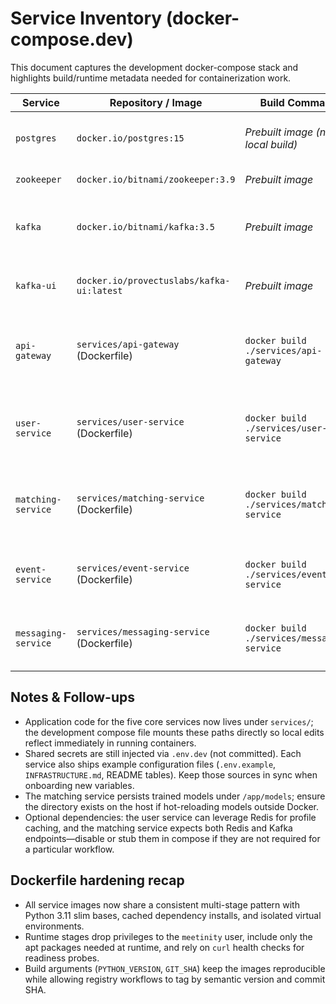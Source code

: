 # Service Inventory (docker-compose.dev)

This document captures the development docker-compose stack and highlights build/runtime metadata needed for containerization work.

| Service | Repository / Image | Build Command | Runtime Entrypoint | Environment Variables | System Dependencies |
|---------|--------------------|---------------|--------------------|-----------------------|---------------------|
| `postgres` | `docker.io/postgres:15` | _Prebuilt image (no local build)_ | Default `docker-entrypoint.sh postgres` | `POSTGRES_USER`, `POSTGRES_PASSWORD`, `POSTGRES_DB` (defaults provided in compose) | Binds `${POSTGRES_PORT:-5432}` to host, persistent volume `postgres-data`, healthcheck `pg_isready`, requires `meetinity-net` bridge |
| `zookeeper` | `docker.io/bitnami/zookeeper:3.9` | _Prebuilt image_ | Bitnami default entrypoint (`/opt/bitnami/scripts/zookeeper/run.sh`) | `ZOO_ENABLE_AUTH=no`, `ALLOW_ANONYMOUS_LOGIN=yes` | Exposes `2181`, mounts `zookeeper-data`, joins `meetinity-net` |
| `kafka` | `docker.io/bitnami/kafka:3.5` | _Prebuilt image_ | Bitnami default entrypoint (`/opt/bitnami/scripts/kafka/run.sh`) | `KAFKA_BROKER_ID=1`, `KAFKA_CFG_ZOOKEEPER_CONNECT=zookeeper:2181`, `KAFKA_CFG_LISTENERS=PLAINTEXT://:9092`, `KAFKA_CFG_ADVERTISED_LISTENERS=PLAINTEXT://kafka:9092`, `ALLOW_PLAINTEXT_LISTENER=yes` | Maps `${KAFKA_PORT:-9092}`, persistent volume `kafka-data`, depends on `zookeeper`, healthcheck `kafka-topics.sh --list`, network `meetinity-net` |
| `kafka-ui` | `docker.io/provectuslabs/kafka-ui:latest` | _Prebuilt image_ | Default entrypoint (`/docker-entrypoint.sh`) serving web UI | `KAFKA_CLUSTERS_0_NAME=meetinity`, `KAFKA_CLUSTERS_0_BOOTSTRAPSERVERS=kafka:9092` | Publishes `${KAFKA_UI_PORT:-8085}`, depends on healthy `kafka`, network `meetinity-net` |
| `api-gateway` | `services/api-gateway` (Dockerfile) | `docker build ./services/api-gateway` | `gunicorn src.main:app` (configurable via `GUNICORN_*` env vars) | `.env.example` documents `APP_PORT`, `USER_SERVICE_URL`, `JWT_SECRET`, `CORS_ORIGINS`, `RATE_LIMIT_AUTH`, `LOG_LEVEL` | Needs Kafka & Postgres from compose; exposes `${API_GATEWAY_PORT:-8080}`, mounts `./services/api-gateway:/app`, curl-based healthcheck |
| `user-service` | `services/user-service` (Dockerfile) | `docker build ./services/user-service` | `alembic upgrade head && python -m gunicorn --bind 0.0.0.0:8080 'src.main:create_app()'` | `.env.example` covers OAuth creds, `DATABASE_URL`, pool tuning, Redis cache, JWT settings, `UPLOAD_*` paths | Requires Postgres (and optional Redis); publishes `${USER_SERVICE_PORT:-8081}`, runs DB migrations before boot, mounts `./services/user-service:/app` |
| `matching-service` | `services/matching-service` (Dockerfile) | `docker build ./services/matching-service` | `python -m gunicorn --bind 0.0.0.0:8080 src.main:create_app()` | `INFRASTRUCTURE.md` lists `DATABASE_URL`, Redis + Kafka endpoints, upstream service URLs, ML tuning knobs, CORS origins | Depends on Postgres, Redis, Kafka, model volume at `/app/models`; binds `${MATCHING_SERVICE_PORT:-8082}`, mounts `./services/matching-service:/app` |
| `event-service` | `services/event-service` (Dockerfile) | `docker build ./services/event-service` | `python -m gunicorn --bind 0.0.0.0:8080 src.main:create_app()` | README enumerates `DATABASE_URL` or `DB_*` fallbacks plus pool sizing overrides | Requires Postgres (SQLite fallback for local tests); publishes `${EVENT_SERVICE_PORT:-8083}`, mounts `./services/event-service:/app` |
| `messaging-service` | `services/messaging-service` (Dockerfile) | `docker build ./services/messaging-service` | `python -m gunicorn --bind 0.0.0.0:8080 src.main:create_app()` | Accepts `DATABASE_URL`/`DB_*` overrides (defaults to SQLite) for persistence; honours `FLASK_DEBUG` and standard Flask env vars | Requires Postgres in compose (SQLite for tests); exposes `${MESSAGING_SERVICE_PORT:-8084}`, mounts `./services/messaging-service:/app` |

## Notes & Follow-ups
- Application code for the five core services now lives under `services/`; the development compose file mounts these paths directly so local edits reflect immediately in running containers.
- Shared secrets are still injected via `.env.dev` (not committed). Each service also ships example configuration files (`.env.example`, `INFRASTRUCTURE.md`, README tables). Keep those sources in sync when onboarding new variables.
- The matching service persists trained models under `/app/models`; ensure the directory exists on the host if hot-reloading models outside Docker.
- Optional dependencies: the user service can leverage Redis for profile caching, and the matching service expects both Redis and Kafka endpoints—disable or stub them in compose if they are not required for a particular workflow.

## Dockerfile hardening recap
- All service images now share a consistent multi-stage pattern with Python 3.11 slim bases, cached dependency installs, and isolated virtual environments.
- Runtime stages drop privileges to the `meetinity` user, include only the apt packages needed at runtime, and rely on `curl` health checks for readiness probes.
- Build arguments (`PYTHON_VERSION`, `GIT_SHA`) keep the images reproducible while allowing registry workflows to tag by semantic version and commit SHA.
